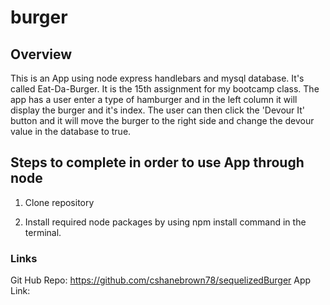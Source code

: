 # burger

## Overview

This is an App using node express handlebars and mysql database.  It's called Eat-Da-Burger.  It is the 15th assignment for my bootcamp class.  The app has a user enter a type of hamburger and in the left column it will display the burger and it's index.  The user can then click the 'Devour It' button and it will move the burger to the right side and change the devour value in the database to true.

## Steps to complete in order to use App through node

1. Clone repository

2. Install required node packages by using npm install command in the terminal.
 
### Links
Git Hub Repo: https://github.com/cshanebrown78/sequelizedBurger
App Link: 